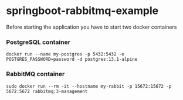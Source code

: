 # springboot-rabbitmq-example

Before starting the application you have to start two docker containers

### PostgreSQL container
`docker run --name my-postgres -p 5432:5432 -e POSTGRES_PASSWORD=password -d postgres:13.1-alpine`
### RabbitMQ container
`sudo docker run --rm -it --hostname my-rabbit -p 15672:15672 -p 5672:5672 rabbitmq:3-management`

